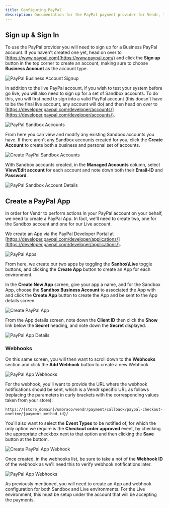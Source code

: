 ```yaml
---
title: Configuring PayPal
description: Documentation for the PayPal payment provider for Vendr, the eCommerce solution for Umbraco v8+
---
```


## Sign up & Sign In  

To use the PayPal provider you will need to sign up for a Business PayPal account. If you haven't created one yet, head on over to [https://www.paypal.com](https://www.paypal.com/) and click the **Sign up** button in the top corner to create an account, making sure to choose **Business Account** as the account type.

![PayPal Business Account Signup](~/assets/images/screenshots/paypal/signup_business_account.png)

In addition to the live PayPal account, if you wish to test your system before go live, you will also need to sign up for a set of Sandbox accounts. To do this, you will first need to sign into a valid PayPal account (this doesn't have to be the final live account, any account will do) and then head on over to [https://developer.paypal.com/developer/accounts/](https://developer.paypal.com/developer/accounts/).

![PayPal Sandbox Accounts](~/assets/images/screenshots/paypal/sandbox_accounts.png)

From here you can view and modify any existing Sandbox accounts you have. If there aren't any Sandbox accounts created for you, click the **Create Account** to create both a business and personal set of accounts.

![Create PayPal Sandbox Accounts](~/assets/images/screenshots/paypal/create_sandbox_accounts.png)

With Sandbox accounts created, in the **Managed Accounts** column, select **View/Edit account** for each account and note down both their **Email-ID** and **Password**.

![PayPal Sandbox Account Details](~/assets/images/screenshots/paypal/sandbox_account_details.png)

## Create a PayPal App

In order for Vendr to perform actions in your PayPal account on your behalf, we need to create a PayPal App. In fact, we'll need to create two, one for the Sandbox account and one for our Live account. 

We create an App via the PayPal Developer Portal at [https://developer.paypal.com/developer/applications/](https://developer.paypal.com/developer/applications/).

![PayPal Apps](~/assets/images/screenshots/paypal/applications.png)

From here, we create our two apps by toggling the **Sanbox\Live** toggle buttons, and clicking the **Create App** button to create an App for each environment. 

In the **Create New App** screen, give your app a name, and for the Sandbox App, choose the **Sandbox Business Account** to associated the App with and click the **Create App** button to create the App and be sent to the App details screen.

![Create PayPal App](~/assets/images/screenshots/paypal/create_application.png)

From the App details screen, note down the **Client ID** then click the **Show** link below the **Secret** heading, and note down the **Secret** displayed.

![PayPal App Details](~/assets/images/screenshots/paypal/application_details.png)

### Webhooks

On this same screen, you will then want to scroll down to the **Webhooks** section and click the **Add Webhook** button to create a new Webhook.

![PayPal App Webhooks](~/assets/images/screenshots/paypal/webhooks.png)

For the webhook, you'll want to provide the URL where the webhook notifications should be sent, which is a Vendr specific URL as follows (replacing the parameters in curly brackets with the corresponding values taken from your store):

````
https://{store_domain}/umbraco/vendr/payment/callback/paypal-checkout-onetime/{payment_method_id}/
````

You'll also want to select the **Event Types** to be notified of, for which the only option we require is the **Checkout order approved** event, by checking the appropriate checkbox next to that option and then clicking the **Save** button at the bottom.

![Create PayPal App Webhook](~/assets/images/screenshots/paypal/sandbox_webhook.png)

Once created, in the webhooks list, be sure to take a not of the **Webhook ID** of the webhook as we'll need this to verify webhook notifications later.

![PayPal App Webhooks](~/assets/images/screenshots/paypal/webhooks2.png)

As previously mentioned, you will need to create an App and webhook configuration for both Sandbox and Live environments. For the Live environment, this must be setup under the account that will be accepting the payments.